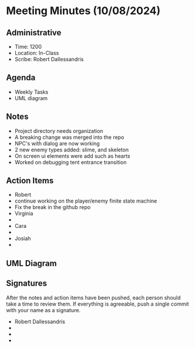 # Meeting Minutes (10/08/2024)

## Administrative
* Time: 1200
* Location: In-Class
* Scribe: Robert Dallessandris

## Agenda
* Weekly Tasks
* UML diagram

## Notes
* Project directory needs organization
* A breaking change was merged into the repo
* NPC's with dialog are now working
* 2 new enemy types added: slime, and skeleton
* On screen ui elements were add such as hearts
* Worked on debugging tent entrance transition

## Action Items
* Robert
 * continue working on the player/enemy finite state machine
 * Fix the break in the github repo
* Virginia
 * 
* Cara
 * 
* Josiah
 * 
 
## UML Diagram

## Signatures
After the notes and action items have been pushed, each person should take a time to review them. If everything is agreeable, push a single commit with your name as a signature. 
* Robert Dallessandris
* 
* 
* 

